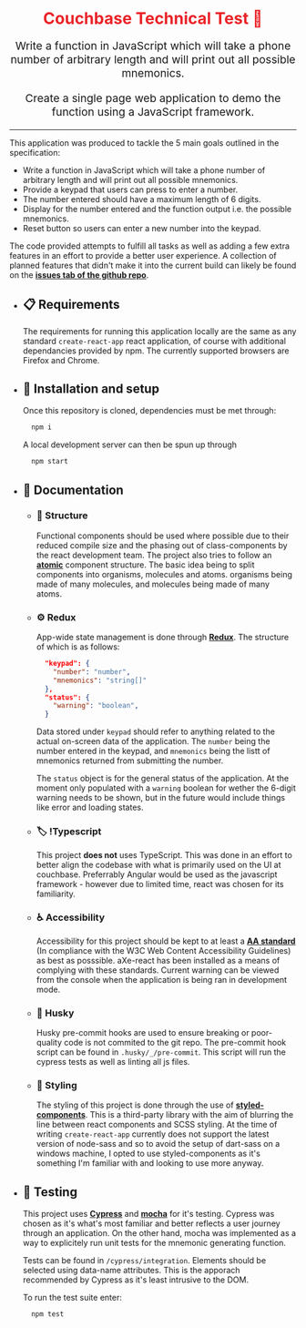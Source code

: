 <h1 align="center" style="color: #ea2328">
  Couchbase Technical Test 💾
</h1>

<p align="center" style="font-size: 1.2rem;">
  Write a function in JavaScript which will take a phone number of arbitrary length and will print out all possible mnemonics.
</p>
<p align="center" style="font-size: 1.2rem;">
  Create a single page web application to demo the function using a JavaScript framework.
</p>

<hr />

This application was produced to tackle the 5 main goals outlined in the specification:

- Write a function in JavaScript which will take a phone number of arbitrary length and will print out all possible mnemonics.
- Provide a keypad that users can press to enter a number.
- The number entered should have a maximum length of 6 digits.
- Display for the number entered and the function output i.e. the possible mnemonics.
- Reset button so users can enter a new number into the keypad.

The code provided attempts to fulfill all tasks as well as adding a few extra features in an effort to provide a better user experience. A collection of planned features that didn't make it into the current build can likely be found on the [**issues tab of the github repo**][is].

[is]: https://github.com/Shubwub/couchbase-ui/issues
[at]: https://atomicdesign.bradfrost.com/chapter-2/
[r]: https://redux.js.org/
[c]: https://www.cypress.io/
[aa]: https://www.w3.org/WAI/WCAG2AAA-Conformance.html
[m]: https://mochajs.org/
[sc]: https://styled-components.com/

- ## 📋 Requirements

  The requirements for running this application locally are the same as any standard `create-react-app` react application, of course with additional dependancies provided by npm. The currently supported browsers are Firefox and Chrome.

- ## 🎉 Installation and setup

  Once this repository is cloned, dependencies must be met through:

  ```bash
    npm i
  ```

  A local development server can then be spun up through

  ```bash
    npm start
  ```

- ## 📖 Documentation

  - ### 🚧 Structure

    Functional components should be used where possible due to their reduced compile size and the phasing out of class-components by the react development team.
    The project also tries to follow an [**atomic**][at] component structure. The basic idea being to split components into organisms, molecules and atoms. organisms being made of many molecules, and molecules being made of many atoms.

  - ### ⚙️ Redux

    App-wide state management is done through [**Redux**][r]. The structure of which is as follows:

    ```JSON
      "keypad": {
        "number": "number",
        "mnemonics": "string[]"
      },
      "status": {
        "warning": "boolean",
      }
    ```

    Data stored under `keypad` should refer to anything related to the actual on-screen data of the application. The `number` being the number entered in the keypad, and `mnemonics` being the listt of mnemonics returned from submitting the number.

    The `status` object is for the general status of the application. At the moment only populated with a `warning` boolean for wether the 6-digit warning needs to be shown, but in the future would include things like error and loading states.

  - ### 🏷️ !Typescript

    This project **does not** uses TypeScript. This was done in an effort to better align the codebase with what is primarily used on the UI at couchbase. Preferrably Angular would be used as the javascript framework - however due to limited time, react was chosen for its familiarity.

  - ### ♿ Accessibility

    Accessibility for this project should be kept to at least a [**AA standard**][aa] (In compliance with the W3C Web Content Accessibility Guidelines) as best as posssible. aXe-react has been installed as a means of complying with these standards. Current warning can be viewed from the console when the application is being ran in development mode.

  - ### 🐶 Husky
    Husky pre-commit hooks are used to ensure breaking or poor-quality code is not commited to the git repo. The pre-commit hook script can be found in `.husky/_/pre-commit`. This script will run the cypress tests as well as linting all js files.

  - ### 💄 Styling
    The styling of this project is done through the use of [**styled-components**][sc]. This is a third-party library with the aim of blurring the line between react components and SCSS styling. At the time of writing `create-react-app` currently does not support the latest version of node-sass and so to avoid the setup of dart-sass on a windows machine, I opted to use styled-components as it's something I'm familiar with and looking to use more anyway.
- ## 🧪 Testing

  This project uses [**Cypress**][c] and [**mocha**][m] for it's testing. Cypress was chosen as it's what's most familiar and better reflects a user journey through an application. On the other hand, mocha was implemented as a way to explicitely run unit tests for the mnemonic generating function.

  Tests can be found in `/cypress/integration`. Elements should be selected using data-name attributes. This is the apporach recommended by Cypress as it's least intrusive to the DOM.

  To run the test suite enter:

  ```bash
    npm test
  ```
